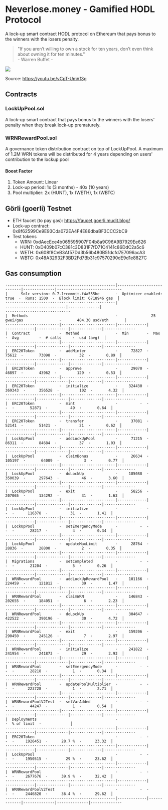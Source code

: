# Neverlose.money - Gamified HODL Protocol
A lock-up smart contract HODL protocol on Ethereum that pays bonus to the winners with the losers penalty.

> "If you aren’t willing to own a stock for ten years, don’t even think about owning it for ten minutes."\
>\- Warren Buffet -

![](https://rukminim1.flixcart.com/image/832/832/j6v2ky80/poster/s/r/h/small-warren-buffett-motivational-quotes-value-investing-rule-no-original-imaex8tz68kyz2hf.jpeg)

Source: https://youtu.be/vCpT-UmVf3g

## Contracts
### LockUpPool.sol
A lock-up smart contract that pays bonus to the winners with the losers' penalty when they break lock-up prematurely.

### WRNRewardPool.sol
A governance token distribution contract on top of LockUpPool. A maximum of 1.2M WRN tokens will be distributed for 4 years depending on users' contribution to the lockup pool

#### Boost Factor
1. Token Amount: Linear
2. Lock-up period: 1x (3 months) - 40x (10 years)
3. Pool multiplier: 2x (HUNT), 1x (WETH), 1x (WBTC)

## Görli (goerli) Testnet
- ETH faucet (to pay gas): https://faucet.goerli.mudit.blog/
- Lock-up contract: 0x8f62599Ce9E93Cda072EA4F4E86dbaBF3CCC2bC9
- Test tokens
  - WRN: 0xdAecEce4b065595907F04b8a9C96A9B7929Ee626
  - HUNT: 0xD409b07cC381c3D831F7fD71C4141c86DdC2a5c6
  - WETH: 0x608f8CeB3Af57Dd3b56b480B51dcfd7E7096acA3
  - WBTC: 0x48A32932F3BD2Fd7Bb31c97570290dE9d1e8827C

## Gas consumption
```
·------------------------------------------------|---------------------------|--------------|----------------------------·
|      Solc version: 0.7.1+commit.f4a555be       ·  Optimizer enabled: true  ·  Runs: 1500  ·  Block limit: 6718946 gas  │
·················································|···························|··············|·····························
|  Methods                                       ·               25 gwei/gas                ·       484.30 usd/eth       │
························|························|·············|·············|··············|··············|··············
|  Contract             ·  Method                ·  Min        ·  Max        ·  Avg         ·  # calls     ·  usd (avg)  │
························|························|·············|·············|··············|··············|··············
|  ERC20Token           ·  addMinter             ·      72827  ·      75612  ·       73098  ·          32  ·       0.89  │
························|························|·············|·············|··············|··············|··············
|  ERC20Token           ·  approve               ·      29070  ·      46897  ·       43962  ·         129  ·       0.53  │
························|························|·············|·············|··············|··············|··············
|  ERC20Token           ·  initialize            ·     324430  ·     369343  ·      356528  ·         102  ·       4.32  │
························|························|·············|·············|··············|··············|··············
|  ERC20Token           ·  mint                  ·          -  ·          -  ·       52871  ·          49  ·       0.64  │
························|························|·············|·············|··············|··············|··············
|  ERC20Token           ·  transfer              ·      37081  ·      52141  ·       51421  ·          21  ·       0.62  │
························|························|·············|·············|··············|··············|··············
|  LockUpPool           ·  addLockUpPool         ·      71215  ·      86311  ·       84684  ·          37  ·       1.03  │
························|························|·············|·············|··············|··············|··············
|  LockUpPool           ·  claimBonus            ·      26634  ·     105197  ·       64009  ·           3  ·       0.77  │
························|························|·············|·············|··············|··············|··············
|  LockUpPool           ·  doLockUp              ·     185088  ·     350039  ·      297643  ·          46  ·       3.60  │
························|························|·············|·············|··············|··············|··············
|  LockUpPool           ·  exit                  ·      58256  ·     207065  ·      134292  ·          31  ·       1.63  │
························|························|·············|·············|··············|··············|··············
|  LockUpPool           ·  initialize            ·          -  ·          -  ·      116378  ·          31  ·       1.41  │
························|························|·············|·············|··············|··············|··············
|  LockUpPool           ·  setEmergencyMode      ·          -  ·          -  ·       28217  ·           4  ·       0.34  │
························|························|·············|·············|··············|··············|··············
|  LockUpPool           ·  updateMaxLimit        ·      28764  ·      28836  ·       28800  ·           2  ·       0.35  │
························|························|·············|·············|··············|··············|··············
|  Migrations           ·  setCompleted          ·          -  ·          -  ·       21204  ·           5  ·       0.26  │
························|························|·············|·············|··············|··············|··············
|  WRNRewardPool        ·  addLockUpRewardPool   ·     101166  ·     224459  ·      121812  ·          39  ·       1.47  │
························|························|·············|·············|··············|··············|··············
|  WRNRewardPool        ·  claimWRN              ·     146843  ·     202655  ·      184051  ·           6  ·       2.23  │
························|························|·············|·············|··············|··············|··············
|  WRNRewardPool        ·  doLockUp              ·     304647  ·     422522  ·      390196  ·          30  ·       4.72  │
························|························|·············|·············|··············|··············|··············
|  WRNRewardPool        ·  exit                  ·     159206  ·     290450  ·      245126  ·           7  ·       2.97  │
························|························|·············|·············|··············|··············|··············
|  WRNRewardPool        ·  initialize            ·     241822  ·     241954  ·      241873  ·          29  ·       2.93  │
························|························|·············|·············|··············|··············|··············
|  WRNRewardPool        ·  setEmergencyMode      ·          -  ·          -  ·       28218  ·           1  ·       0.34  │
························|························|·············|·············|··············|··············|··············
|  WRNRewardPool        ·  updatePoolMultiplier  ·          -  ·          -  ·      223728  ·           1  ·       2.71  │
························|························|·············|·············|··············|··············|··············
|  WRNRewardPoolV2Test  ·  setVarAdded           ·          -  ·          -  ·       44247  ·           1  ·       0.54  │
························|························|·············|·············|··············|··············|··············
|  Deployments                                   ·                                          ·  % of limit  ·             │
·················································|·············|·············|··············|··············|··············
|  ERC20Token                                    ·          -  ·          -  ·     1926451  ·      28.7 %  ·      23.32  │
·················································|·············|·············|··············|··············|··············
|  LockUpPool                                    ·          -  ·          -  ·     1950515  ·        29 %  ·      23.62  │
·················································|·············|·············|··············|··············|··············
|  WRNRewardPool                                 ·          -  ·          -  ·     2677676  ·      39.9 %  ·      32.42  │
·················································|·············|·············|··············|··············|··············
|  WRNRewardPoolV2Test                           ·          -  ·          -  ·     2446820  ·      36.4 %  ·      29.62  │
·------------------------------------------------|-------------|-------------|--------------|--------------|-------------·
```
